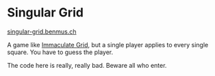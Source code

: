 # Singular Grid

[singular-grid.benmus.ch](singular-grid.benmus.ch)

A game like [Immaculate Grid](immaculategrid.com), but a single player applies
to every single square. You have to guess the player.

The code here is really, really bad. Beware all who enter.
